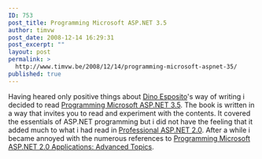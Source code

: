 ```yaml
---
ID: 753
post_title: Programming Microsoft ASP.NET 3.5
author: timvw
post_date: 2008-12-14 16:29:31
post_excerpt: ""
layout: post
permalink: >
  http://www.timvw.be/2008/12/14/programming-microsoft-aspnet-35/
published: true
---
```

<p>Having heared only positive things about <a href="http://weblogs.asp.net/despos/">Dino Esposito</a>'s way of writing i decided to read <a href="http://www.amazon.com/Programming-Microsoft-ASP-NET-Dino-Esposito/dp/0735625271">Programming Microsoft ASP.NET 3.5</a>. The book is written in a way that invites you to read and experiment with the contents. It covered the essentials of ASP.NET programming but i did not have the feeling that it added much to what i had read in <a href="http://www.amazon.com/Professional-ASP-NET-2-0-Programmer/dp/0764576100">Professional ASP.NET 2.0</a>. After a while i became annoyed with the numerous references to <a href="http://www.amazon.com/gp/product/0735621772/sr=1-1/qid=1156801743/ref=sr_1_1/104-6313703-3867159?ie=UTF8&s=books">Programming Microsoft ASP.NET 2.0 Applications: Advanced Topics</a>.</p>